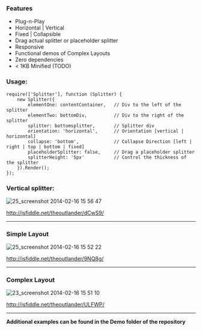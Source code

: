 ### Features
* Plug-n-Play
* Horizontal | Vertical
* Fixed | Collapsible
* Drag actual splitter or placeholder splitter
* Responsive
* Functional demos of Complex Layouts
* Zero dependencies
* < 1KB Minified (TODO)

### Usage:

	require(['Splitter'], function (Splitter) {
		new Splitter({
			elementOne: contentContainer,   // Div to the left of the splitter
			elementTwo: bottomDiv,          // Div to the right of the splitter
			splitter: bottomsplitter,       // Splitter div
			orientation: 'horizontal',      // Orientation [vertical | horizontal]
			collapse: 'bottom',             // Collapse Direction [left | right | top | bottom | fixed]
			placeholderSplitter: false,     // Drag a placeholder splitter
			splitterHeight: '5px'           // Control the thickness of the splitter
		}).Render();
	});

### Vertical splitter:
![25_screenshot 2014-02-16 15 56 47](https://f.cloud.github.com/assets/749084/2181793/f97e0612-9766-11e3-8bd4-97827cabe685.png)

http://jsfiddle.net/theoutlander/dCwS9/

***

### Simple Layout
![25_screenshot 2014-02-16 15 52 22](https://f.cloud.github.com/assets/749084/2181794/f97e1ba2-9766-11e3-945a-377a03e36c61.png)

http://jsfiddle.net/theoutlander/9NQ8g/

***

### Complex Layout

![23_screenshot 2014-02-16 15 51 10](https://f.cloud.github.com/assets/749084/2181792/f97da154-9766-11e3-9017-9b0b750a3f78.png)

http://jsfiddle.net/theoutlander/ULFWP/

***

**Additional examples can be found in the Demo folder of the repository** 
